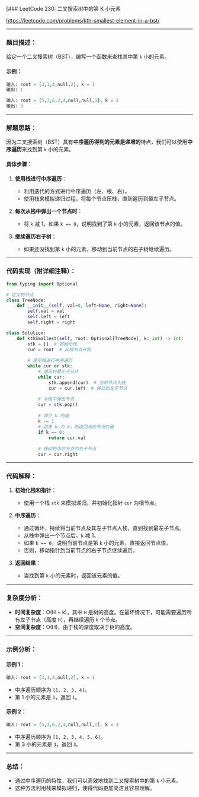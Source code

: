 [### LeetCode 230: 二叉搜索树中的第 K 小元素

https://leetcode.com/problems/kth-smallest-element-in-a-bst/

---

### 题目描述：

给定一个二叉搜索树（BST），编写一个函数来查找其中第 `k` 小的元素。

#### 示例：

```python
输入: root = [3,1,4,null,2], k = 1
输出: 1
```

```python
输入: root = [5,3,6,2,4,null,null,1], k = 3
输出: 3
```

---

### 解题思路：

因为二叉搜索树（BST）具有**中序遍历得到的元素是递增的**特点，我们可以使用**中序遍历**来找到第 `k` 小的元素。

#### 具体步骤：

1. **使用栈进行中序遍历**：
   - 利用迭代的方式进行中序遍历（左、根、右）。
   - 使用栈来模拟递归过程，将每个节点压栈，直到遍历到最左子节点。
   
2. **每次从栈中弹出一个节点时**：
   - 将 `k` 减 1，如果 `k == 0`，说明找到了第 `k` 小的元素，返回该节点的值。

3. **继续遍历右子树**：
   - 如果还没找到第 `k` 小的元素，移动到当前节点的右子树继续遍历。

---

### 代码实现（附详细注释）：

```python
from typing import Optional

# 定义树节点
class TreeNode:
    def __init__(self, val=0, left=None, right=None):
        self.val = val
        self.left = left
        self.right = right

class Solution:
    def kthSmallest(self, root: Optional[TreeNode], k: int) -> int:
        stk = []  # 初始化栈
        cur = root  # 从根节点开始
        
        # 使用栈进行中序遍历
        while cur or stk:
            # 遍历到最左子节点
            while cur:
                stk.append(cur)  # 当前节点入栈
                cur = cur.left  # 移动到左子节点
            
            # 从栈中弹出节点
            cur = stk.pop()
            
            # 减少 k 的值
            k -= 1
            # 如果 k 为 0，则返回当前节点的值
            if k == 0:
                return cur.val
            
            # 移动到当前节点的右子节点
            cur = cur.right
```

---

### 代码解释：

1. **初始化栈和指针**：
   - 使用一个栈 `stk` 来模拟递归，并初始化指针 `cur` 为根节点。

2. **中序遍历**：
   - 通过循环，持续将当前节点及其左子节点入栈，直到找到最左子节点。
   - 从栈中弹出一个节点后，`k` 减 1。
   - 如果 `k == 0`，说明当前节点是第 `k` 小的元素，直接返回节点值。
   - 否则，移动指针到当前节点的右子节点继续遍历。

3. **返回结果**：
   - 当找到第 `k` 小的元素时，返回该元素的值。

---

### 复杂度分析：

- **时间复杂度**：O(H + k)，其中 `H` 是树的高度。在最坏情况下，可能需要遍历所有左子节点（高度 `H`），再继续遍历 `k` 个节点。
- **空间复杂度**：O(H)，由于栈的深度取决于树的高度。

---

### 示例分析：

#### 示例 1：

```python
输入: root = [3,1,4,null,2], k = 1
```

- 中序遍历顺序为 `[1, 2, 3, 4]`。
- 第 1 小的元素是 `1`，返回 `1`。

#### 示例 2：

```python
输入: root = [5,3,6,2,4,null,null,1], k = 3
```

- 中序遍历顺序为 `[1, 2, 3, 4, 5, 6]`。
- 第 3 小的元素是 `3`，返回 `3`。

---

### 总结：

- 通过中序遍历的特性，我们可以高效地找到二叉搜索树中的第 `k` 小元素。
- 这种方法利用栈来模拟递归，使得代码更加简洁且容易理解。
